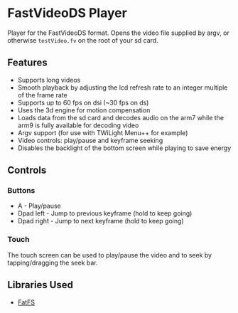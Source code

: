 FastVideoDS Player
===================
Player for the FastVideoDS format. Opens the video file supplied by argv, or otherwise `testVideo.fv` on the root of your sd card.

## Features
- Supports long videos
- Smooth playback by adjusting the lcd refresh rate to an integer multiple of the frame rate
- Supports up to 60 fps on dsi (~30 fps on ds)
- Uses the 3d engine for motion compensation
- Loads data from the sd card and decodes audio on the arm7 while the arm9 is fully available for decoding video
- Argv support (for use with TWiLight Menu++ for example)
- Video controls: play/pause and keyframe seeking
- Disables the backlight of the bottom screen while playing to save energy

## Controls
### Buttons
- A - Play/pause
- Dpad left - Jump to previous keyframe (hold to keep going)
- Dpad right - Jump to next keyframe (hold to keep going)

### Touch
The touch screen can be used to play/pause the video and to seek by tapping/dragging the seek bar.

## Libraries Used
- [FatFS](http://elm-chan.org/fsw/ff/00index_e.html)